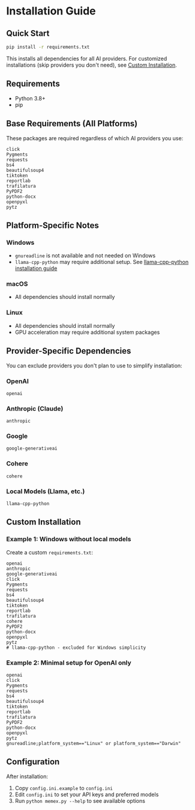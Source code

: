 # Installation Guide

## Quick Start
```bash
pip install -r requirements.txt
```
This installs all dependencies for all AI providers. For customized installations (skip providers you don't need), see [Custom Installation](#custom-installation).

## Requirements

- Python 3.8+
- pip

## Base Requirements (All Platforms)

These packages are required regardless of which AI providers you use:
```
click
Pygments
requests
bs4
beautifulsoup4
tiktoken
reportlab
trafilatura
PyPDF2
python-docx
openpyxl
pytz
```
## Platform-Specific Notes

### Windows
- `gnureadline` is not available and not needed on Windows
- `llama-cpp-python` may require additional setup. See [llama-cpp-python installation guide](https://github.com/abetlen/llama-cpp-python)

### macOS
- All dependencies should install normally

### Linux
- All dependencies should install normally
- GPU acceleration may require additional system packages

## Provider-Specific Dependencies

You can exclude providers you don't plan to use to simplify installation:

### OpenAI
```
openai
```
### Anthropic (Claude)
```
anthropic
```
### Google
```
google-generativeai
```
### Cohere
```
cohere
```
### Local Models (Llama, etc.)
```
llama-cpp-python
```
## Custom Installation

### Example 1: Windows without local models

Create a custom `requirements.txt`:
```
openai
anthropic
google-generativeai
click
Pygments
requests
bs4
beautifulsoup4
tiktoken
reportlab
trafilatura
cohere
PyPDF2
python-docx
openpyxl
pytz
# llama-cpp-python - excluded for Windows simplicity
```
### Example 2: Minimal setup for OpenAI only
```
openai
click
Pygments
requests
bs4
beautifulsoup4
tiktoken
reportlab
trafilatura
PyPDF2
python-docx
openpyxl
pytz
gnureadline;platform_system=="Linux" or platform_system=="Darwin"
```
## Configuration

After installation:

1. Copy `config.ini.example` to `config.ini`
2. Edit `config.ini` to set your API keys and preferred models
3. Run `python memex.py --help` to see available options